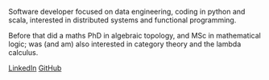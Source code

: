 Software developer focused on data engineering, coding in python and scala, interested in distributed systems and functional programming. 

Before that did a maths PhD in algebraic topology, and MSc in mathematical logic; was (and am) also interested in category theory and the lambda calculus.

[LinkedIn](https://www.linkedin.com/in/vladimir-lukiyanov-00a720115/) [GitHub](https://github.com/vlukiyanov)